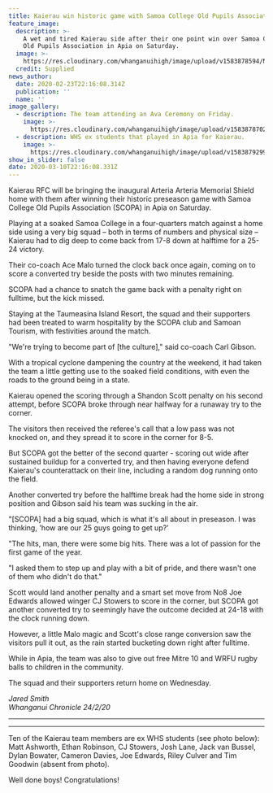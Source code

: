 ```yaml
---
title: Kaierau win historic game with Samoa College Old Pupils Association in Apia
feature_image:
  description: >-
    A wet and tired Kaierau side after their one point win over Samoa College
    Old Pupils Association in Apia on Saturday.
  image: >-
    https://res.cloudinary.com/whanganuihigh/image/upload/v1583878594/News/Kaierau-in-Samoa.-Chron-24.2.20.-Photo-supplied.jpg
  credit: Supplied
news_author:
  date: 2020-02-23T22:16:08.314Z
  publication: ''
  name: ''
image_gallery:
  - description: The team attending an Ava Ceremony on Friday.
    image: >-
      https://res.cloudinary.com/whanganuihigh/image/upload/v1583878702/News/Kaierau_in_Samoa_at_Ava_Ceremony._Chron_24.2.20._Photo_supplied.jpg
  - description: WHS ex students that played in Apia for Kaierau.
    image: >-
      https://res.cloudinary.com/whanganuihigh/image/upload/v1583879299/News/Kaierau_.snip_of_with_boys_names.png
show_in_slider: false
date: 2020-03-10T22:16:08.331Z
---
```

Kaierau RFC will be bringing the inaugural Arteria Arteria Memorial Shield home with them after winning their historic preseason game with Samoa College Old Pupils Association (SCOPA) in Apia on Saturday.

Playing at a soaked Samoa College in a four-quarters match against a home side using a very big squad – both in terms of numbers and physical size – Kaierau had to dig deep to come back from 17-8 down at halftime for a 25-24 victory.

Their co-coach Ace Malo turned the clock back once again, coming on to score a converted try beside the posts with two minutes remaining.

SCOPA had a chance to snatch the game back with a penalty right on fulltime, but the kick missed.

Staying at the Taumeasina Island Resort, the squad and their supporters had been treated to warm hospitality by the SCOPA club and Samoan Tourism, with festivities around the match.

"We're trying to become part of \[the culture]," said co-coach Carl Gibson.

With a tropical cyclone dampening the country at the weekend, it had taken the team a little getting use to the soaked field conditions, with even the roads to the ground being in a state.

Kaierau opened the scoring through a Shandon Scott penalty on his second attempt, before SCOPA broke through near halfway for a runaway try to the corner.

The visitors then received the referee's call that a low pass was not knocked on, and they spread it to score in the corner for 8-5.

But SCOPA got the better of the second quarter - scoring out wide after sustained buildup for a converted try, and then having everyone defend Kaierau's counterattack on their line, including a random dog running onto the field.

Another converted try before the halftime break had the home side in strong position and Gibson said his team was sucking in the air.

"\[SCOPA] had a big squad, which is what it's all about in preseason. I was thinking, 'how are our 25 guys going to get up?'

"The hits, man, there were some big hits. There was a lot of passion for the first game of the year.

"I asked them to step up and play with a bit of pride, and there wasn't one of them who didn't do that."

Scott would land another penalty and a smart set move from No8 Joe Edwards allowed winger CJ Stowers to score in the corner, but SCOPA got another converted try to seemingly have the outcome decided at 24-18 with the clock running down.

However, a little Malo magic and Scott's close range conversion saw the visitors pull it out, as the rain started bucketing down right after fulltime.

While in Apia, the team was also to give out free Mitre 10 and WRFU rugby balls to children in the community.

The squad and their supporters return home on Wednesday.  

*Jared Smith  
Whanganui Chronicle 24/2/20*

- - -

- - -

Ten of the Kaierau team members are ex WHS students (see photo below):\
Matt Ashworth, Ethan Robinson, CJ Stowers, Josh Lane, Jack van Bussel, Dylan Bowater, Cameron Davies, Joe Edwards, Riley Culver and Tim Goodwin (absent from photo).  

Well done boys!  Congratulations!